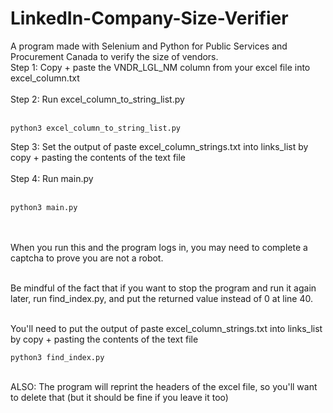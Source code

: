 # LinkedIn-Company-Size-Verifier
A program made with Selenium and Python for Public Services and Procurement Canada to verify the size of vendors. <br />
Step 1: Copy + paste the VNDR_LGL_NM column from your excel file into excel_column.txt <br /><br />
Step 2: Run excel_column_to_string_list.py <br /><br />
```
python3 excel_column_to_string_list.py
```
Step 3: Set the output of paste excel_column_strings.txt into links_list by copy + pasting the contents of the text file<br /><br />
Step 4: Run main.py<br /><br />
```
python3 main.py
```
<br /><br />
When you run this and the program logs in, you may need to complete a captcha to prove you are not a robot.
<br /><br />

Be mindful of the fact that if you want to stop the program and run it again later, run find_index.py, and put the returned value instead of 0 at line 40.<br /><br />

You'll need to put the output of paste excel_column_strings.txt into links_list by copy + pasting the contents of the text file
```
python3 find_index.py
```
<br />
ALSO: The program will reprint the headers of the excel file, so you'll want to delete that (but it should be fine if you leave it too)
